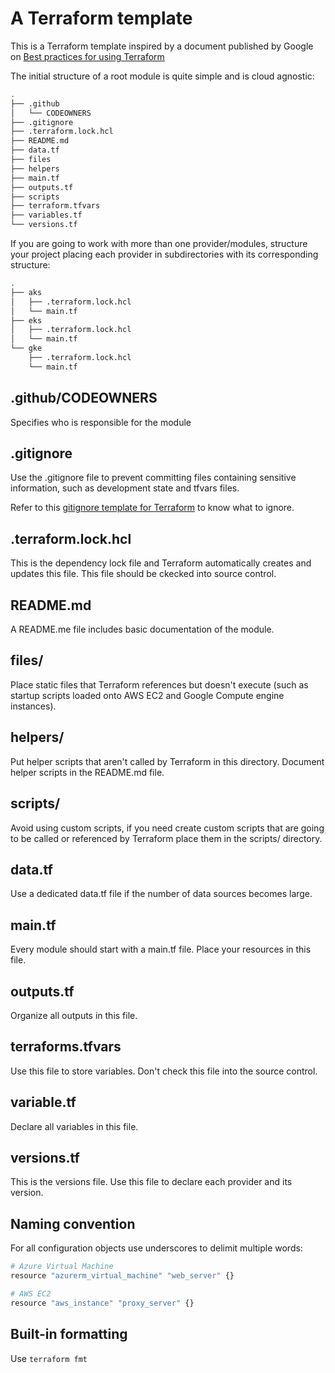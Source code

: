 # A Terraform template

This is a Terraform template inspired by a document published by Google on [Best  practices for using Terraform](https://view.hashicorp.com/ODQ1LVpMRi0xOTEAAAGJY_TfoRHc-D8qY7FGbrLfviHK8DgFD7RraldwA5rWcLZ-Epmk9ffVwXH-TqyUsvT9nzO9p8JnSA0ZZdE=)


The initial structure of a root module is quite simple and is cloud agnostic:

``` bash
.
├── .github
│   └── CODEOWNERS
├── .gitignore
├── .terraform.lock.hcl 
├── README.md
├── data.tf
├── files
├── helpers
├── main.tf
├── outputs.tf
├── scripts
├── terraform.tfvars
├── variables.tf
└── versions.tf


```

If you are going to work with more than one provider/modules, structure your project placing each provider in subdirectories with its corresponding structure:

``` bash
.
├── aks
│   ├── .terraform.lock.hcl
│   └── main.tf
├── eks
│   ├── .terraform.lock.hcl
│   └── main.tf
└── gke
    ├── .terraform.lock.hcl
    └── main.tf
```

## .github/CODEOWNERS

Specifies who is responsible for the module


## .gitignore
Use the .gitignore file to prevent committing files containing sensitive information, such as development state and tfvars files.

Refer to this [gitignore template for Terraform](https://github.com/github/gitignore/blob/main/Terraform.gitignore) to know what to ignore.


## .terraform.lock.hcl
This is the dependency lock file and Terraform automatically creates and updates this file. This file should be ckecked into source control.



## README.md
A README.me file includes basic documentation of the module.



## files/
Place static files that Terraform references but doesn't execute (such as startup scripts loaded onto AWS EC2 and Google Compute engine instances).



## helpers/
Put helper scripts that aren't called by Terraform in this directory. Document helper scripts in the README.md file.



## scripts/ 
Avoid using custom scripts, if you need create custom scripts that are going to be called or referenced by Terraform place them in the scripts/ directory.



## data.tf
Use a dedicated data.tf file if the number of data sources becomes large.



## main.tf
Every module should start with a main.tf file. Place your resources in this file.



## outputs.tf
Organize all outputs in this file.



## terraforms.tfvars
Use this file to store variables. Don't check this file into the source control.



## variable.tf
Declare all variables in this file.



## versions.tf
This is the versions file. Use this file to declare each provider and its version.


## Naming convention
For all configuration objects use underscores to delimit multiple words:

``` bash
# Azure Virtual Machine
resource "azurerm_virtual_machine" "web_server" {}

# AWS EC2
resource "aws_instance" "proxy_server" {}

``` 

## Built-in formatting
Use ``` terraform fmt ``` 





